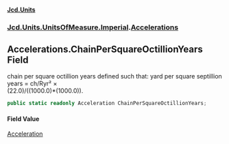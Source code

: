 #### [Jcd.Units](index.md 'index')
### [Jcd.Units.UnitsOfMeasure.Imperial](Jcd.Units.UnitsOfMeasure.Imperial.md 'Jcd.Units.UnitsOfMeasure.Imperial').[Accelerations](Accelerations.md 'Jcd.Units.UnitsOfMeasure.Imperial.Accelerations')

## Accelerations.ChainPerSquareOctillionYears Field

chain per square octillion years defined such that: yard per square septillion years = ch/Ryr² ×  
(22.0)/((1000.0)*(1000.0)).

```csharp
public static readonly Acceleration ChainPerSquareOctillionYears;
```

#### Field Value
[Acceleration](Acceleration.md 'Jcd.Units.UnitTypes.Acceleration')
